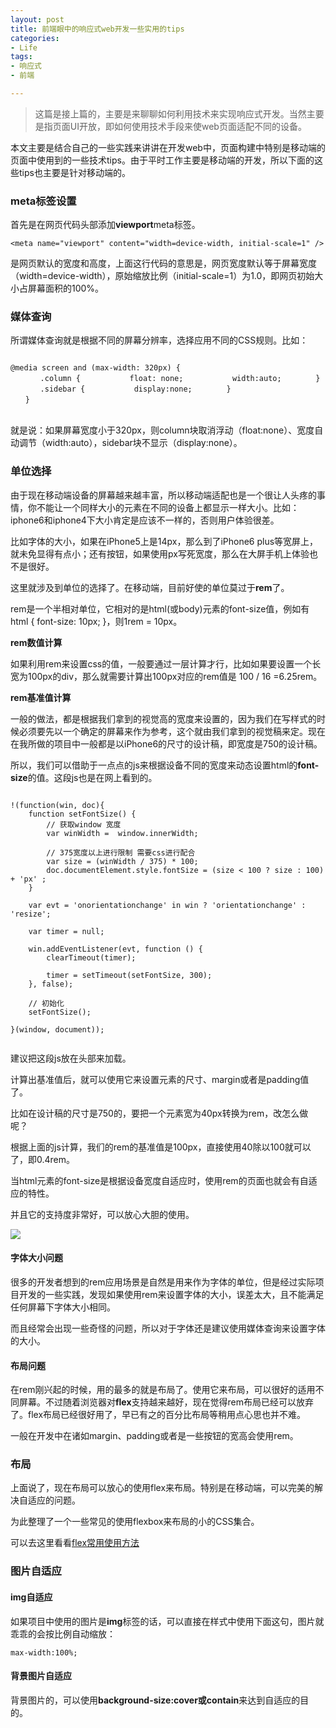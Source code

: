 ```yaml
---
layout: post
title: 前端眼中的响应式web开发一些实用的tips
categories:
- Life
tags:
- 响应式
- 前端

---
```


> 这篇是接上篇的，主要是来聊聊如何利用技术来实现响应式开发。当然主要是指页面UI开放，即如何使用技术手段来使web页面适配不同的设备。

本文主要是结合自己的一些实践来讲讲在开发web中，页面构建中特别是移动端的页面中使用到的一些技术tips。由于平时工作主要是移动端的开发，所以下面的这些tips也主要是针对移动端的。

### meta标签设置

首先是在网页代码头部添加**viewport**meta标签。

```
<meta name="viewport" content="width=device-width, initial-scale=1" />

```

是网页默认的宽度和高度，上面这行代码的意思是，网页宽度默认等于屏幕宽度（width=device-width），原始缩放比例（initial-scale=1）为1.0，即网页初始大小占屏幕面积的100%。


### 媒体查询

所谓媒体查询就是根据不同的屏幕分辨率，选择应用不同的CSS规则。比如：


```

@media screen and (max-width: 320px) {
　　　　.column { 　　　　　　float: none; 　　　　　　width:auto; 　　　　}
　　　　.sidebar { 　　　　　　display:none; 　　　　}
　　}
　　
```

就是说：如果屏幕宽度小于320px，则column块取消浮动（float:none）、宽度自动调节（width:auto），sidebar块不显示（display:none）。

### 单位选择

由于现在移动端设备的屏幕越来越丰富，所以移动端适配也是一个很让人头疼的事情，你不能让一个同样大小的元素在不同的设备上都显示一样大小。比如：iphone6和iphone4下大小肯定是应该不一样的，否则用户体验很差。

比如字体的大小，如果在iPhone5上是14px，那么到了iPhone6 plus等宽屏上，就未免显得有点小；还有按钮，如果使用px写死宽度，那么在大屏手机上体验也不是很好。

这里就涉及到单位的选择了。在移动端，目前好使的单位莫过于**rem**了。

rem是一个半相对单位，它相对的是html(或body)元素的font-size值，例如有html { font-size: 10px; }，则1rem = 10px。

**rem数值计算**

如果利用rem来设置css的值，一般要通过一层计算才行，比如如果要设置一个长宽为100px的div，那么就需要计算出100px对应的rem值是 100 / 16 =6.25rem。

**rem基准值计算**

一般的做法，都是根据我们拿到的视觉高的宽度来设置的，因为我们在写样式的时候必须要先以一个确定的屏幕来作为参考，这个就由我们拿到的视觉稿来定。现在在我所做的项目中一般都是以iPhone6的尺寸的设计稿，即宽度是750的设计稿。

所以，我们可以借助于一点点的js来根据设备不同的宽度来动态设置html的**font-size**的值。这段js也是在网上看到的。


```

!(function(win, doc){
    function setFontSize() {
        // 获取window 宽度
        var winWidth =  window.innerWidth;
       
        // 375宽度以上进行限制 需要css进行配合
        var size = (winWidth / 375) * 100;
        doc.documentElement.style.fontSize = (size < 100 ? size : 100) + 'px' ;
    }
 
    var evt = 'onorientationchange' in win ? 'orientationchange' : 'resize';
    
    var timer = null;
 
    win.addEventListener(evt, function () {
        clearTimeout(timer);
 
        timer = setTimeout(setFontSize, 300);
    }, false);
 
    // 初始化
    setFontSize();
 
}(window, document));


```

建议把这段js放在头部来加载。

计算出基准值后，就可以使用它来设置元素的尺寸、margin或者是padding值了。

比如在设计稿的尺寸是750的，要把一个元素宽为40px转换为rem，改怎么做呢？

根据上面的js计算，我们的rem的基准值是100px，直接使用40除以100就可以了，即0.4rem。

当html元素的font-size是根据设备宽度自适应时，使用rem的页面也就会有自适应的特性。

并且它的支持度非常好，可以放心大胆的使用。

![](http://i.imgur.com/oblImmX.png?1)



#### 字体大小问题

很多的开发者想到的rem应用场景是自然是用来作为字体的单位，但是经过实际项目开发的一些实践，发现如果使用rem来设置字体的大小，误差太大，且不能满足任何屏幕下字体大小相同。

而且经常会出现一些奇怪的问题，所以对于字体还是建议使用媒体查询来设置字体的大小。

#### 布局问题

在rem刚兴起的时候，用的最多的就是布局了。使用它来布局，可以很好的适用不同屏幕。不过随着浏览器对**flex**支持越来越好，现在觉得rem布局已经可以放弃了。flex布局已经很好用了，早已有之的百分比布局等稍用点心思也并不难。

一般在开发中在诸如margin、padding或者是一些按钮的宽高会使用rem。

### 布局

上面说了，现在布局可以放心的使用flex来布局。特别是在移动端，可以完美的解决自适应的问题。

为此整理了一个一些常见的使用flexbox来布局的小的CSS集合。

可以去这里看看[flex常用使用方法](http://janily.github.io/mystique/)


### 图片自适应

#### img自适应

如果项目中使用的图片是**img**标签的话，可以直接在样式中使用下面这句，图片就乖乖的会按比例自动缩放：

```
max-width:100%;
```

#### 背景图片自适应

背景图片的，可以使用**background-size:cover或contain**来达到自适应的目的。





